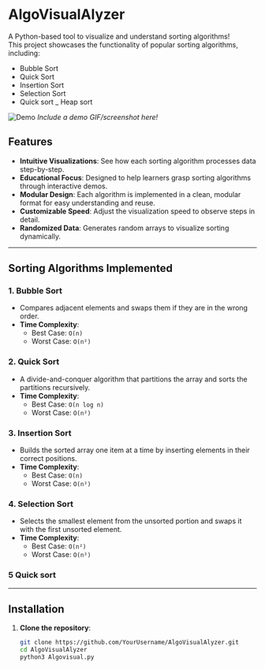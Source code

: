 # AlgoVisualAlyzer  

A Python-based tool to visualize and understand sorting algorithms!  
This project showcases the functionality of popular sorting algorithms, including:  
- Bubble Sort  
- Quick Sort  
- Insertion Sort  
- Selection Sort  
- Quick sort
_ Heap sort

![Demo](demo.gif) *Include a demo GIF/screenshot here!*

## Features  
- **Intuitive Visualizations**: See how each sorting algorithm processes data step-by-step.  
- **Educational Focus**: Designed to help learners grasp sorting algorithms through interactive demos.  
- **Modular Design**: Each algorithm is implemented in a clean, modular format for easy understanding and reuse.  
- **Customizable Speed**: Adjust the visualization speed to observe steps in detail.  
- **Randomized Data**: Generates random arrays to visualize sorting dynamically.  

---

## Sorting Algorithms Implemented  

### 1. **Bubble Sort**  
   - Compares adjacent elements and swaps them if they are in the wrong order.  
   - **Time Complexity**:  
     - Best Case: `O(n)`  
     - Worst Case: `O(n²)`  

### 2. **Quick Sort**  
   - A divide-and-conquer algorithm that partitions the array and sorts the partitions recursively.  
   - **Time Complexity**:  
     - Best Case: `O(n log n)`  
     - Worst Case: `O(n²)`  

### 3. **Insertion Sort**  
   - Builds the sorted array one item at a time by inserting elements in their correct positions.  
   - **Time Complexity**:  
     - Best Case: `O(n)`  
     - Worst Case: `O(n²)`  

### 4. **Selection Sort**  
   - Selects the smallest element from the unsorted portion and swaps it with the first unsorted element.  
   - **Time Complexity**:  
     - Best Case: `O(n²)`  
     - Worst Case: `O(n²)`  
### 5 **Quick sort**

---

## Installation  

1. **Clone the repository**:  
   ```bash  
   git clone https://github.com/YourUsername/AlgoVisualAlyzer.git  
   cd AlgoVisualAlyzer  
   python3 Algovisual.py
